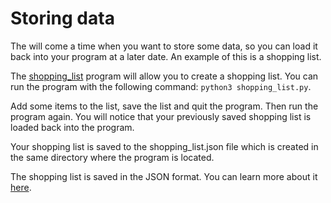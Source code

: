 # Storing data

The will come a time when you want to store some data, so you can
load it back into your program at a later date. An example of this
is a shopping list.

The [shopping_list](shopping_list.py) program will allow you to
create a shopping list. You can run the program with the following
command: `python3 shopping_list.py`.

Add some items to the list, save the list and quit the program.
Then run the program again. You will notice that your previously
saved shopping list is loaded back into the program.

Your shopping list is saved to the shopping_list.json file which
is created in the same directory where the program is located.

The shopping list is saved in the JSON format. You can learn
more about it [here](https://www.json.org/json-en.html).
